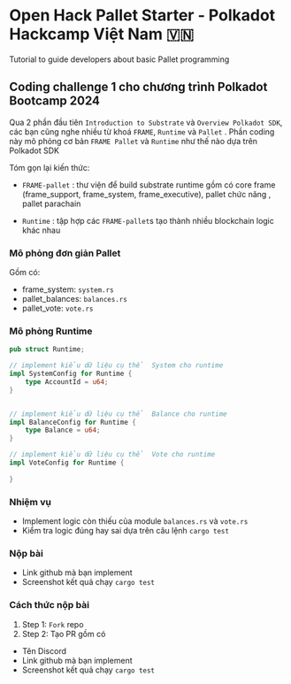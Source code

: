 # Open Hack Pallet Starter - Polkadot Hackcamp Việt Nam 🇻🇳
Tutorial to guide developers about basic Pallet programming



## Coding challenge 1 cho chương trình Polkadot Bootcamp 2024
Qua 2 phần đầu tiên `Introduction to Substrate` và `Overview Polkadot SDK`, các bạn cũng nghe nhiều từ khoá `FRAME`, `Runtime` và `Pallet` . Phần coding này mô phỏng cơ bản `FRAME Pallet` và `Runtime` như thế nào dựa trên Polkadot SDK 

Tóm gọn lại kiến thức: 
+ `FRAME-pallet` : thư viện để build substrate runtime gồm có core frame (frame_support, frame_system, frame_executive), pallet chức năng , pallet parachain 

+ `Runtime` : tập hợp các `FRAME-pallet`s tạo thành nhiều blockchain logic khác nhau 


### Mô phỏng đơn giản Pallet

Gồm có:
+ frame_system: `system.rs`
+ pallet_balances: `balances.rs`
+ pallet_vote: `vote.rs` 

### Mô phỏng Runtime

```rust
pub struct Runtime;

// implement kiểu dữ liệu cụ thể  System cho runtime 
impl SystemConfig for Runtime {
    type AccountId = u64;
}


// implement kiểu dữ liệu cụ thể  Balance cho runtime 
impl BalanceConfig for Runtime {
    type Balance = u64;
}

// implement kiểu dữ liệu cụ thể  Vote cho runtime 
impl VoteConfig for Runtime {
    
}
```


### Nhiệm vụ 
+ Implement logic còn thiếu của module `balances.rs` và `vote.rs`
+ Kiểm tra logic đúng hay sai dựa trên câu lệnh `cargo test` 


### Nộp bài 
+ Link github mà bạn implement 
+ Screenshot kết quả chạy `cargo test` 

### Cách thức nộp bài 
1. Step 1: `Fork` repo 
2. Step 2: Tạo PR gồm có
+ Tên Discord
+ Link github mà bạn implement 
+ Screenshot kết quả chạy `cargo test` 











